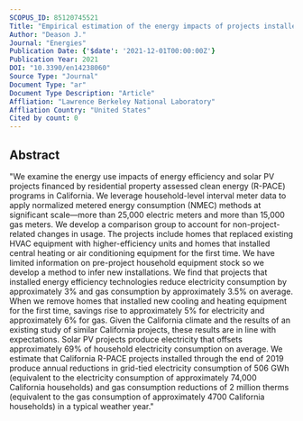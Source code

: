 ```yaml
---
SCOPUS_ID: 85120745521
Title: "Empirical estimation of the energy impacts of projects installed through residential property assessed clean energy financing programs in california"
Author: "Deason J."
Journal: "Energies"
Publication Date: {'$date': '2021-12-01T00:00:00Z'}
Publication Year: 2021
DOI: "10.3390/en14238060"
Source Type: "Journal"
Document Type: "ar"
Document Type Description: "Article"
Affliation: "Lawrence Berkeley National Laboratory"
Affliation Country: "United States"
Cited by count: 0
---
```


## Abstract
"We examine the energy use impacts of energy efficiency and solar PV projects financed by residential property assessed clean energy (R-PACE) programs in California. We leverage household-level interval meter data to apply normalized metered energy consumption (NMEC) methods at significant scale—more than 25,000 electric meters and more than 15,000 gas meters. We develop a comparison group to account for non-project-related changes in usage. The projects include homes that replaced existing HVAC equipment with higher-efficiency units and homes that installed central heating or air conditioning equipment for the first time. We have limited information on pre-project household equipment stock so we develop a method to infer new installations. We find that projects that installed energy efficiency technologies reduce electricity consumption by approximately 3% and gas consumption by approximately 3.5% on average. When we remove homes that installed new cooling and heating equipment for the first time, savings rise to approximately 5% for electricity and approximately 6% for gas. Given the California climate and the results of an existing study of similar California projects, these results are in line with expectations. Solar PV projects produce electricity that offsets approximately 69% of household electricity consumption on average. We estimate that California R-PACE projects installed through the end of 2019 produce annual reductions in grid-tied electricity consumption of 506 GWh (equivalent to the electricity consumption of approximately 74,000 California households) and gas consumption reductions of 2 million therms (equivalent to the gas consumption of approximately 4700 California households) in a typical weather year."
